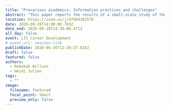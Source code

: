 ```yaml
---
title: "Precarious academics: Information practices and challenges"
abstract: "This paper reports the results of a small-scale study of the information practices of contract academic staff in the United Kingdom, which is being used as the basis for a broader study in the Canadian context. Neoliberal approaches to the management of higher education across the globe, including Canada, are contributing to a highly challenging environment for contract academic staff, who face marginalization, insecurity, and significant stress. The study seeks to give voice to this growing complement of contract academic staff, to identify practical responses to these challenges."
location: https://zoom.us/j/97904362576
date: 2020-09-28T14:00:00.763Z
date_end: 2020-09-28T14:30:00.471Z
all_day: false
event: LIS Career Development
# event_url: session-link
publishDate: 2020-06-26T12:36:37.825Z
draft: false
featured: false
authors:
  - Rebekah Willson
  - Heidi Julien
tags:
  - ""
image:
  filename: featured
  focal_point: Smart
  preview_only: false
---
```

